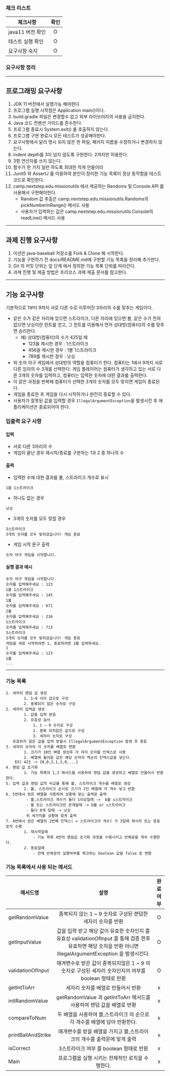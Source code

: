 ### 체크 리스트
| 체크사항 |  확인  |
|---------|:--:|
| java11 버전 확인   | O |
| 테스트 실행 확인   | O |
| 요구사항 숙지   | O |

### 요구사항 정리
***
## 프로그래밍 요구사항
1. JDK 11 버전에서 실행가능 해야한다.
2. 프로그램 실행 시작점은 Application main()이다.
3. build.gradle 파일은 변경할수 없고 외부 라이브러리의 사용을 금지한다.
4. Java 코드 컨벤션 가이드를 준수한다.
5. 프로그램 종료시 System.exit() 를 호출하지 않는다.
6. 프로그램 구현 완료시 모든 테스트가 성공해야한다.
7. 요구사항에서 달리 명시 되지 않은 한 파일, 패키지 이름을 수정하거나 변경하지 않는다.
8. indent depth를 3이 넘지 않도록 구현한다. 2까지만 허용한다.
9. 3항 연산자를 쓰지 않는다.
10. 함수가 한 가지 일만 하도록 최대한 작게 만들어라
11. Junit5 와 AssertJ 를 이용하여 본인이 정리한 기능 목록이 정상 동작함을 테스트 코드로 확인한다.
12. camp.nextstep.edu.missionutils 에서 제공하는 Randoms 및 Console API 를 사용해서 구현해야한다.
    - Random 값 추출은 camp.nextstep.edu.missionutils.Randoms의 pickNumberInRange() 메서드 사용
    - 사용자가 입력하는 값은 camp.nextstep.edu.missionutils.Console의 readLine() 메서드 사용
***
## 과제 진행 요구사항
1. 미션은 java-baseball 저장소를 Fork & Clone 해 시작한다.
2. 기능을 구현하기 전 docs/README.md에 구현할 기능 목록을 정리해 추가한다.
3. Git 의 커밋 단위는 앞 단계 에서 정의한 기능 목록 단위를 따라간다.
4. 과제 진행 및 제출 방법은 프리코스 과제 제출 문서를 참고한다.

***
## 기능 요구사항
기본적으로 1부터 9까지 서로 다른 수로 이루어진 3자리의 수를 맞추는 게임이다.

- 같은 수가 같은 자리에 있으면 스트라이크, 다른 자리에 있으면 볼, 같은 수가 전혀 없으면 낫싱이란 힌트를 얻고, 그 힌트를 이용해서 먼저 상대방(컴퓨터)의 수를 맞추면 승리한다.
    - 예) 상대방(컴퓨터)의 수가 425일 때
        - 123을 제시한 경우 : 1스트라이크
        - 456을 제시한 경우 : 1볼 1스트라이크
        - 789를 제시한 경우 : 낫싱
- 위 숫자 야구 게임에서 상대방의 역할을 컴퓨터가 한다. 컴퓨터는 1에서 9까지 서로 다른 임의의 수 3개를 선택한다. 게임 플레이어는 컴퓨터가 생각하고 있는 서로 다른 3개의 숫자를 입력하고, 컴퓨터는 입력한 숫자에 대한
  결과를 출력한다.
- 이 같은 과정을 반복해 컴퓨터가 선택한 3개의 숫자를 모두 맞히면 게임이 종료된다.
- 게임을 종료한 후 게임을 다시 시작하거나 완전히 종료할 수 있다.
- 사용자가 잘못된 값을 입력할 경우 `IllegalArgumentException`을 발생시킨 후 애플리케이션은 종료되어야 한다.

### 입출력 요구 사항

#### 입력

- 서로 다른 3자리의 수
- 게임이 끝난 경우 재시작/종료를 구분하는 1과 2 중 하나의 수

#### 출력

- 입력한 수에 대한 결과를 볼, 스트라이크 개수로 표시

```
1볼 1스트라이크
```

- 하나도 없는 경우

```
낫싱
```

- 3개의 숫자를 모두 맞힐 경우

```
3스트라이크
3개의 숫자를 모두 맞히셨습니다! 게임 종료
```

- 게임 시작 문구 출력

```
숫자 야구 게임을 시작합니다.
``` 

#### 실행 결과 예시

```
숫자 야구 게임을 시작합니다.
숫자를 입력해주세요 : 123
1볼 1스트라이크
숫자를 입력해주세요 : 145
1볼
숫자를 입력해주세요 : 671
2볼
숫자를 입력해주세요 : 216
1스트라이크
숫자를 입력해주세요 : 713
3스트라이크
3개의 숫자를 모두 맞히셨습니다! 게임 종료
게임을 새로 시작하려면 1, 종료하려면 2를 입력하세요.
1
숫자를 입력해주세요 : 123
1볼
...
```
***
### 기능 목록 
```
1. 세자리 랜덤 값 생성  
        1. 1~9 사이 값으로 구성  
        2. 중복되지 않은 숫자로 구성  
2. 세자리 입력값 생성    
        1. 값을 입력 받음    
        2. 유효성 검사    
            1. 1 ~ 9 숫자로 구성    
            2. 중복 되지않은 값으로 구성  
            3. 세자리 숫자로 구성   
   유효하지 않은 값을 입력 받을시 IllegalArgumentException 발생 후 종료  
3. 세자리 숫자의 각 숫자를 배열로 변환   
        1. 크기가 10인 배열 생성후 각 자리 숫자를 인덱스로 사용  
        2. 배열에 들어갈 값은 해당 숫자의 역순의 인덱스값을 넣는다.  
    EX) 423 -> {0,0,2,1,3,0,...}  
4. 랜덤 값 초기화 
        1. 기능 목록의 1,3 메서드를 사용하여 랜덤 값을 생성하고 배열로 만들어서 반환한다.
5. 입력 값과 랜덤 값의 비교를 통해 볼, 스트라이크 개수를 배열로 생성  
        1. 볼, 스트라이크 순서로 크기가 2인 배열에 각 개수 넣고 반환
6. 5번에서 얻은 배열을 사용하여 상황에 맞는 출력문 출력
         - 볼,스트라이크 개수가 둘다 1이상일때 ->  b볼 s스트라이크   
         - 볼 또는 스트라이크만 존재할때 -> b볼 or s스트라이크   
         - 둘다 0개 일때 -> 낫싱   
         위 세가지를 상황에 맞게 출력
7. 4번에서 얻은 배열의 2번째 인덱스( = 스트라이크의 개수) 가 3일때 재시작 또는 종료 로직 수행
        1. 재시작일때
            - 기능 목록 4번의 랜덤값 초기화 과정을 수행시키고 반복문을 게속 수행한다.
        2. 종료일때 
            - 전체 반복문의 실행여부를 체크하는 boolean 값을 false 로 변환 
```
### 기능 목록에서 사용 되는 메서드 
| 메서드명 | 설명 | 완료 여부 |  
|---|:---:|:-----:|
| getRandomValue | 중복되지 않는 1 ~ 9 숫자로 구성된 랜덤한 세자리 숫자를 반환  |   O   |  
| getInputValue | 값을 입력 받고 해당 값이 유효한 숫자인지 를 유효성 validationOfInput 를 통해 검증 한후 유효하면 해당 숫자을 반환 아니면 IllegalArgumentException 을 발생시킨다.  |   O   |  
| validationOfInput | 매겨변수로 받은 값이 중복되지않은 1 ~ 9 의 숫자로 구성된 세자리 숫자인지의 여부를 boolean 형태로 반환 |   O   |  
| getIntToArr | 세자리 숫자를 배열로 만들어서 반환 |   x   |  
| initRandomValue | getRandomValue 과 getIntToArr 메서드를 사용하여 랜덤 값을 배열로 반환 |   x   |  
| compareToNum | 두 배열을 사용하여 볼,스트라이크 의 순으로 각 개수를 배열에 담아 반환한다. |   x   |  
| printBallAndStrike | 매개변수를 받을 배열을 가지고 볼,스트라이크의 개수를 출력문에 맞게 출력 |   x   |  
| isCorrect | 3스트라이크 여부 를 boolean 형태로 반환 |   x   |  
| Main | 프로그램을 실행 시키는 전체적인 로직을 수행한다. |   x   |  
